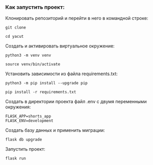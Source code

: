 ### Как запустить проект:

Клонировать репозиторий и перейти в него в командной строке:

```
git clone 
```

```
cd yacut
```

Cоздать и активировать виртуальное окружение:

```
python3 -m venv venv
```

```
source venv/bin/activate
```

Установить зависимости из файла requirements.txt:

```
python3 -m pip install --upgrade pip
```

```
pip install -r requirements.txt
```

Создать в директории проекта файл .env с двумя переменными окружения:

```
FLASK_APP=shorts_app
FLASK_ENV=development
```

Создать базу данных и применить миграции:

```
flask db upgrade
```

Запустить проект:

```
flask run
```